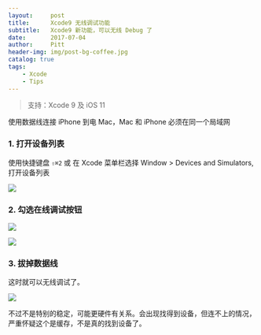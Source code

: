 ```yaml
---
layout:     post
title:      Xcode9 无线调试功能
subtitle:   Xcode9 新功能，可以无线 Debug 了
date:       2017-07-04
author:     Pitt
header-img: img/post-bg-coffee.jpg
catalog: true
tags:
    - Xcode
    - Tips
---
```


> 支持：Xcode 9 及 iOS 11

使用数据线连接 iPhone 到电 Mac，Mac 和 iPhone 必须在同一个局域网

### 1. 打开设备列表

使用快捷键盘 `⇧⌘2`
或 在 Xcode 菜单栏选择 Window > Devices and Simulators,打开设备列表

![](https://ws2.sinaimg.cn/large/006tNc79gy1fh6uij2kq9j30dg08l417.jpg)

### 2. 勾选在线调试按钮

![](https://ws2.sinaimg.cn/large/006tNc79gy1fh6ugx3097j30rl06kq4i.jpg)

![](https://ws3.sinaimg.cn/large/006tNc79gy1fh6ugwec7sj30re06gdhl.jpg)

### 3. 拔掉数据线

这时就可以无线调试了。

![](https://ws3.sinaimg.cn/large/006tNc79gy1fh6uhd01f8j30ef05v75k.jpg)

不过不是特别的稳定，可能更硬件有关系。会出现找得到设备，但连不上的情况，严重怀疑这个是缓存，不是真的找到设备了。
